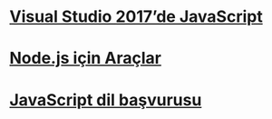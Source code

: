 # [Visual Studio 2017’de JavaScript](/visualstudio/javascript/javascript-in-vs-2017)
# [Node.js için Araçlar](/visualstudio/javascript/tutorial-nodejs)
# [JavaScript dil başvurusu](javascript-language-reference.md)
